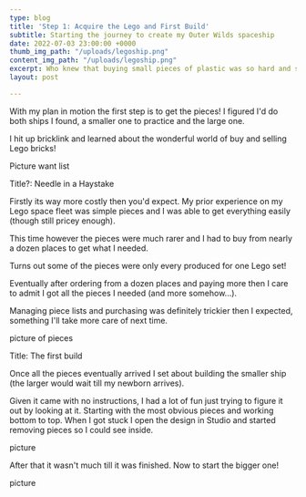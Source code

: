 ```yaml
---
type: blog
title: 'Step 1: Acquire the Lego and First Build'
subtitle: Starting the journey to create my Outer Wilds spaceship
date: 2022-07-03 23:00:00 +0000
thumb_img_path: "/uploads/legoship.png"
content_img_path: "/uploads/legoship.png"
excerpt: Who knew that buying small pieces of plastic was so hard and so expensive?!
layout: post

---
```

With my plan in motion the first step is to get the pieces! I figured I'd do both ships I found, a smaller one to practice and the large one.

I hit up bricklink and learned about the wonderful world of buy and selling Lego bricks!

Picture want list

Title?: Needle in a Haystake

Firstly its way more costly then you'd expect. My prior experience on my Lego space fleet was simple pieces and I was able to get everything easily (though still pricey enough).

This time however the pieces were much rarer and I had to buy from nearly a dozen places to get what I needed. 

Turns out some of the pieces were only every produced for one Lego set!

Eventually after ordering from a dozen places and paying more then I care to admit I got all the pieces I needed (and more somehow...).

Managing piece lists and purchasing was definitely trickier then I expected, something I'll take more care of next time.

picture of pieces

Title: The first build

Once all the pieces eventually arrived I set about building the smaller ship (the larger would wait till my newborn arrives). 

Given it came with no instructions, I had a lot of fun just trying to figure it out by looking at it. Starting with the most obvious pieces and working bottom to top. When I got stuck I open the design in Studio and started removing pieces so I could see inside.

picture

After that it wasn't much till it was finished. Now to start the bigger one!

picture